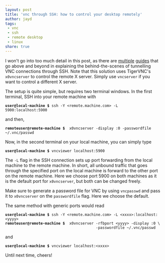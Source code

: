 ```yaml
---
layout: post
title: 'vnc through SSH: how to control your desktop remotely'
author: jayd
tags:
 - vnc
 - ssh
 - remote desktop
 - linux
share: true
---
```


I won't go into too much detail in this post, as there are [multiple][1] [guides][2]
that go above and beyond in explaining the behind-the-scenes of tunnelling
VNC connections through SSH. Note that this solution uses TigerVNC's `x0vncserver`
to control the remote X server. Simply use `vncserver` if you want to control
a different X server.

The setup is quite simple, but requires two terminal windows. In the first terminal,
SSH into your remote machine with

<pre class="highlight"><code><b>user@local-machine <span class="nv">$ </span></b>ssh -Y &lt;remote.machine.com&gt; -L 5900:localhost:5900
</code></pre>

and then,

<pre class="highlight"><code><b>remoteuser@remote-machine <span class="nv">$ </span></b> x0vncserver -display :0 -passwordfile ~/.vnc/passwd
</code></pre>

Now, in the second terminal on your local machine, you can simply type

<pre class="highlight"><code><b>user@local-machine <span class="nv">$</span></b> vncviewer localhost:5900
</code></pre>

The `-L` flag in the SSH connection sets up port forwarding from the local machine
to the remote machine. In short, all unbound traffic that goes through the specified
port on the local machine is forward to the other port on the remote machine. Here we
choose port 5900 on both machines as it is the default port for `x0vncserver`,
but both can be changed freely.

Make sure to generate a password file for VNC by using `vncpasswd` and pass
it to `x0vncserver` on the `passwordfile` flag. Here we choose the default.

The same method with generic ports would read

<pre class="highlight"><code><b>user@local-machine <span class="nv">$ </span></b>ssh -Y &lt;remote.machine.com&gt; -L &lt;xxxx&gt;:localhost:&lt;yyyy&gt;
<b>remoteuser@remote-machine <span class="nv">$ </span></b> x0vncserver -rfbport &lt;yyyy&gt; -display :0 \
                                         -passwordfile ~/.vnc/passwd
</code></pre>

<div style="text-indent: 0">and</div>

<pre class="highlight"><code><b>user@local-machine <span class="nv">$</span></b> vncviewer localhost:&lt;xxxx&gt;
</code></pre>

Until next time, cheers!

[1]: http://www.cl.cam.ac.uk/research/dtg/attarchive/vnc/sshvnc.html
[2]: https://www.cyberciti.biz/tips/tunneling-vnc-connections-over-ssh-howto.html